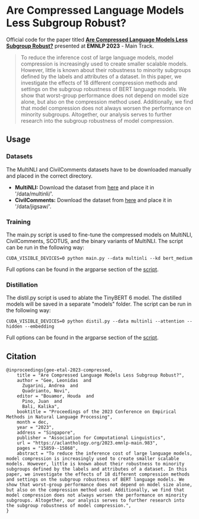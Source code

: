 # Are Compressed Language Models Less Subgroup Robust?

Official code for the paper titled [**Are Compressed Language Models Less Subgroup Robust?**](https://arxiv.org/abs/2403.17811) presented at **EMNLP 2023** - Main Track.

> To reduce the inference cost of large language models, model compression is increasingly used to create smaller scalable models. However, little is known about their robustness to minority subgroups defined by the labels and attributes of a dataset. In this paper, we investigate the effects of 18 different compression methods and settings on the subgroup robustness of BERT language models. We show that worst-group performance does not depend on model size alone, but also on the compression method used. Additionally, we find that model compression does not always worsen the performance on minority subgroups. Altogether, our analysis serves to further research into the subgroup robustness of model compression.

## Usage

### Datasets
The MultiNLI and CivilComments datasets have to be downloaded manually and placed in the correct directory.
- **MultiNLI:** Download the dataset from [here](https://nlp.stanford.edu/data/dro/multinli_bert_features.tar.gz) and place it in '/data/multinli/'.
- **CivilComments:** Download the dataset from [here](https://worksheets.codalab.org/rest/bundles/0x8cd3de0634154aeaad2ee6eb96723c6e/contents/blob/) and place it in '/data/jigsaw/'.

### Training
The main.py script is used to fine-tune the compressed models on MultiNLI, CivilComments, SCOTUS, and the binary variants of MultiNLI. The script can be run in the following way:

```
CUDA_VISIBLE_DEVICES=0 python main.py --data multinli --kd bert_medium
```
Full options can be found in the argparse section of the [script](https://github.com/wearepal/compression-subgroup/blob/main/main.py).

### Distillation
The distil.py script is used to ablate the TinyBERT 6 model. The distilled models will be saved in a separate "models" folder. The script can be run in the following way:

```
CUDA_VISIBLE_DEVICES=0 python distil.py --data multinli --attention --hidden --embedding
```
Full options can be found in the argparse section of the [script](https://github.com/wearepal/compression-subgroup/blob/main/distil.py).

## Citation
```
@inproceedings{gee-etal-2023-compressed,
    title = "Are Compressed Language Models Less Subgroup Robust?",
    author = "Gee, Leonidas  and
      Zugarini, Andrea  and
      Quadrianto, Novi",
    editor = "Bouamor, Houda  and
      Pino, Juan  and
      Bali, Kalika",
    booktitle = "Proceedings of the 2023 Conference on Empirical Methods in Natural Language Processing",
    month = dec,
    year = "2023",
    address = "Singapore",
    publisher = "Association for Computational Linguistics",
    url = "https://aclanthology.org/2023.emnlp-main.983",
    pages = "15859--15868",
    abstract = "To reduce the inference cost of large language models, model compression is increasingly used to create smaller scalable models. However, little is known about their robustness to minority subgroups defined by the labels and attributes of a dataset. In this paper, we investigate the effects of 18 different compression methods and settings on the subgroup robustness of BERT language models. We show that worst-group performance does not depend on model size alone, but also on the compression method used. Additionally, we find that model compression does not always worsen the performance on minority subgroups. Altogether, our analysis serves to further research into the subgroup robustness of model compression.",
}
```
